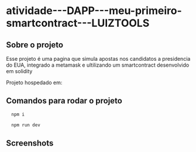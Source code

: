 # atividade---DAPP---meu-primeiro-smartcontract---LUIZTOOLS

## Sobre o projeto
Esse projeto é uma pagina que simula apostas nos candidatos a presidencia do EUA, integrado a metamask e ultilizando um smartcontract desenvolvido em solidity

Projeto hospedado em: 

## Comandos para rodar o projeto

```bash
  npm i
```
```bash
  npm run dev
```

## Screenshots
<!-- ![App Screenshot](/public/picture_01.png) -->

<!-- TODO - corrigir msgs de erro quando usuario recusa a conexão com a metamask -->
<!-- TODO - ajustar tela de detalhes da disputa, colocar estatisticas ao lado da foto e retirar botao de retirada de premio apos o claim-->
